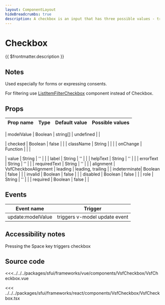 ```yaml
---
layout: ComponentLayout
hideBreadcrumbs: true
description: A checkbox is an input that has three possible values - true, false, or indeterminate. When an indeterminate value is not used, these are effectively boolean checkboxes.
---
```

# Checkbox

{{ $frontmatter.description }}

<Generate />

## Notes

Used especially for forms or expressing consents.

For filtering use [ListItemFilterCheckbox](listitemfiltercheckbox.md) component instead of Checkbox.

## Props

| Prop name    | Type                     | Default value | Possible values                        |
| ------------ | ------------------------ | ------------- | -------------------------------------- |

<!-- vue -->
| modelValue   | Boolean | string[]       | undefined     |                                        |
<!-- end vue -->
<!-- react -->
| checked      | Boolean                  | false         |                                        |
| className    | String                   |               |                                        |
| onChange     | Function                 |               |                                        |
<!-- end react -->
| value        | String                   | ''            |                                        |
| label        | String                   | ''            |                                        |
| helpText     | String                   | ''            |                                        |
| errorText    | String                   | ''            |                                        |
| requiredText | String                   | ''            |                                        |
| alignment    | VsfCheckboxAlignment    | leading       |   leading,  trailing                   |
| indeterminate| Boolean                  | false         |                                        |
| invalid      | Boolean                  | false         |                                        |
| disabled     | Boolean                  | false         |                                        |
| role         | String                   | ''            |                                        |
| required     | Boolean                  | false         |                                        |

<!-- vue -->
## Events

| Event name        |            Trigger             |
| ----------------- | :----------------------------: |
| update:modelValue | triggers v-model update event  |
<!-- end vue -->

## Accessibility notes

Pressing the Space key triggers checkbox

## Source code

<!-- vue -->
<<<../../../packages/sfui/frameworks/vue/components/VsfCheckbox/VsfCheckbox.vue
<!-- end vue -->
<!-- react -->
<<< ../../../packages/sfui/frameworks/react/components/VsfCheckbox/VsfCheckbox.tsx
<!-- end react -->
